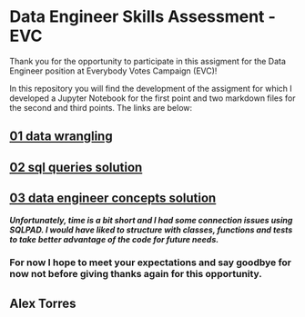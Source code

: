 # Data Engineer Skills Assessment - EVC

Thank you for the opportunity to participate in this assigment for the Data Engineer position at Everybody Votes
Campaign (EVC)!

In this repository you will find the development of the assigment for which 
I developed a Jupyter Notebook for the first point and two markdown files for the second and third points. The links are below:

## [01 data wrangling](01_data_warangling_solution.ipynb)
## [02 sql queries solution](02_sql_queries_solution.md)
## [03 data engineer concepts solution](03_data_engineer_concepts_solution.md)

_**Unfortunately, time is a bit short and I had some connection issues using SQLPAD. 
I would have liked to structure with classes, functions and tests to take better 
advantage of the code for future needs.**_ 

### For now I hope to meet your expectations and say goodbye for now not before giving thanks again for this opportunity.

## Alex Torres

